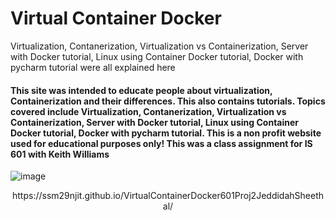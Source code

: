 # Virtual Container Docker
Virtualization, Contanerization, Virtualization vs Containerization, Server with Docker tutorial, Linux using Container Docker tutorial, Docker with pycharm tutorial were all explained here

#### This site was intended to educate people about virtualization, Containerization and their differences. This also contains tutorials. Topics covered include Virtualization, Contanerization, Virtualization vs Containerization, Server with Docker tutorial, Linux using Container Docker tutorial, Docker with pycharm tutorial. This is a non profit website used for educational purposes only! This was a class assignment for IS 601 with Keith Williams


![image](https://user-images.githubusercontent.com/13598741/96534643-c5aca400-12ad-11eb-81a8-36561cf46680.png)


<p align="center">
  https://ssm29njit.github.io/VirtualContainerDocker601Proj2JeddidahSheethal/
</p>
